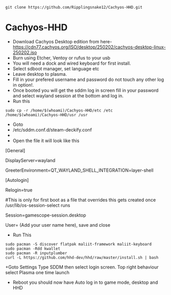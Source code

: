 ```
git clone https://github.com/Ripplingsnake12/Cachyos-HHD.git
```

# Cachyos-HHD
+ Download Cachyos Desktop edition from here-  https://cdn77.cachyos.org/ISO/desktop/250202/cachyos-desktop-linux-250202.iso
+ Burn using Etcher, Ventoy or rufus to your usb
+ You will need a dock and wired keyboard for first install.
+ Select sdboot manager, set language etc
+ Leave desktop to plasma.
+ Fill in your prefered username and password do not touch any other log in option!.
+ Once booted you will get the sddm log in screen fill in your password and select wayland session at the bottom and log in.
+ Run this
```
sudo cp -r /home/$(whoami)/Cachyos-HHD/etc /etc  /home/$(whoami)/Cachyos-HHD/usr /usr
```
+ Goto 
+ /etc/sddm.conf.d/steam-deckify.conf
+ 
+ Open the file it will look like this
  
[General]
    
DisplayServer=wayland

GreeterEnvironment=QT_WAYLAND_SHELL_INTEGRATION=layer-shell

[Autologin]

Relogin=true

#This is only for first boot as a file that overrides this gets created once /usr/lib/os-session-select runs

Session=gamescope-session.desktop

User= (Add your user name here), save and close

+ Run This
  
```
sudo pacman -S discover flatpak maliit-framework maliit-keyboard
sudo pacman -Rdd kwallet
sudo pacman -R inputplumber
curl -L https://github.com/hhd-dev/hhd/raw/master/install.sh | bash

```
+Goto Settings Type SDDM then select login screen. Top right behaviour select Plasma one time launch
+ Reboot you should now have Auto log in to game mode, desktop and HHD 




